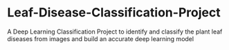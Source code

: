 # Leaf-Disease-Classification-Project
A Deep Learning Classification Project to identify and classify the plant leaf diseases from images and build an accurate deep learning model
